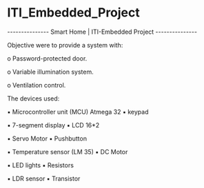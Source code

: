 # ITI_Embedded_Project
--------------- Smart Home | ITI-Embedded Project ---------------

Objective were to provide a system with:

  o Password-protected door.
  
  o Variable illumination system.
  
  o Ventilation control.
  
The devices used:

▪ Microcontroller unit (MCU) Atmega 32    ▪ keypad

▪ 7-segment display                       ▪ LCD 16*2

▪ Servo Motor                             ▪ Pushbutton

▪ Temperature sensor (LM 35)              ▪ DC Motor

▪ LED lights                              ▪ Resistors

▪ LDR sensor                              ▪ Transistor
